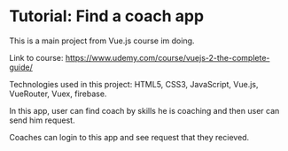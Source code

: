 # Tutorial: Find a coach app

This is a main project from Vue.js course im doing.

Link to course: https://www.udemy.com/course/vuejs-2-the-complete-guide/

Technologies used in this project: HTML5, CSS3, JavaScript, Vue.js, VueRouter, Vuex, firebase.

In this app, user can find coach by skills he is coaching and then user can send him request.

Coaches can login to this app and see request that they recieved.
